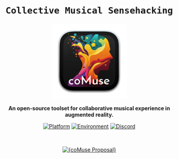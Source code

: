 <div align="center">

# `Collective Musical Sensehacking`

<img src="banner.png" width="200"/>




**An open-source toolset for collaborative musical experience in augmented reality.**

[![Platform](https://img.shields.io/badge/Platform-Linux-yellow?style=flat-square&logo=Linux&logoColor=white)](https://support.apple.com/macos)
[![Environment](https://img.shields.io/badge/Environment-Godot-orange?style=flat-square&logo=godot-engine&logoColor=white)](https://cycling74.com/products/max)
[![Discord](https://img.shields.io/badge/Discord-XRt%20Space-%237289da.svg?style=flat-square&logo=discord&logoColor=white)](https://discord.gg/p3MmURSBV3)
<!-- [![Publication](https://img.shields.io/badge/Publication-SonicScope-green?style=flat-square&logo=readthedocs&logoColor=white)](https://doi.org/10.21428/66f840a4.b74711a8)
[![Documentation](https://img.shields.io/badge/Guide-Wiki-red?style=flat-square&logo=todoist&logoColor=white)](https://github.com/sambilbow/area/wiki)
[![Project](https://img.shields.io/badge/Project-Blog-blue?style=flat-square&logo=jekyll&logoColor=white)](https://sambilbow.com/projects/area/) -->

</div>


<div align="center">
<br>

[![{coMuse Proposal}](https://ytcards.demolab.com/?id=lkLRmX3Kumw&title=coMuse+Proposal&lang=en&timestamp=1657900736&background_color=%230d1117&title_color=%23ffffff&stats_color=%23dedede&width=250&duration=157 "area~ Demonstration")](https://youtu.be/lkLRmX3Kumw)


</div>

<!-- ## Citation
Bilbow, S. (2021). The area~ System: Exploring Real and Virtual Environments Through Gestural Ambisonics and Audio Augmented Reality. Sonic Scope: New Approaches to Audiovisual Culture. https://doi.org/10.21428/66f840a4.b74711a8

or [with BibTeX](citation.bib) -->
